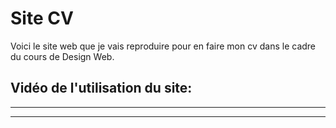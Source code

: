# Site CV

Voici le site web que je vais reproduire pour en faire mon cv dans le cadre du cours de Design Web.

## Vidéo de l'utilisation du site:

---

---

